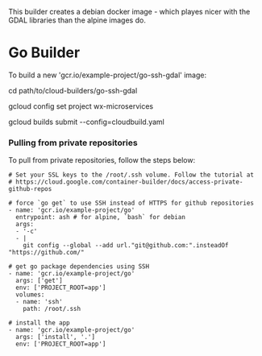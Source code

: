 This builder creates a debian docker image - which playes nicer with the GDAL libraries than the alpine images do.

# Go Builder

To build a new 'gcr.io/example-project/go-ssh-gdal' image:

cd path/to/cloud-builders/go-ssh-gdal

gcloud config set project wx-microservices

gcloud builds submit --config=cloudbuild.yaml


### Pulling from private repositories

To pull from private repositories, follow the steps below:

```
# Set your SSL keys to the /root/.ssh volume. Follow the tutorial at
# https://cloud.google.com/container-builder/docs/access-private-github-repos

# force `go get` to use SSH instead of HTTPS for github repositories
- name: 'gcr.io/example-project/go'
  entrypoint: ash # for alpine, `bash` for debian
  args:
  - '-c'
  - |
    git config --global --add url."git@github.com:".insteadOf "https://github.com/"

# get go package dependencies using SSH
- name: 'gcr.io/example-project/go'
  args: ['get']
  env: ['PROJECT_ROOT=app']
  volumes:
  - name: 'ssh'
    path: /root/.ssh

# install the app
- name: 'gcr.io/example-project/go'
  args: ['install', '.']
  env: ['PROJECT_ROOT=app']

```
